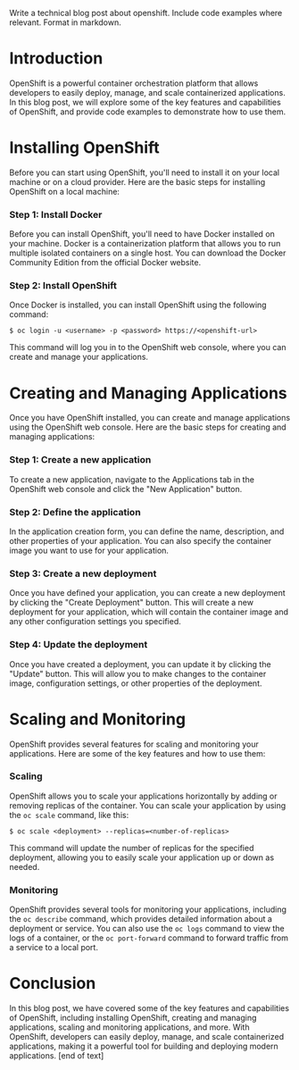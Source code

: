  Write a technical blog post about openshift. Include code examples where relevant. Format in markdown.

# Introduction

OpenShift is a powerful container orchestration platform that allows developers to easily deploy, manage, and scale containerized applications. In this blog post, we will explore some of the key features and capabilities of OpenShift, and provide code examples to demonstrate how to use them.

# Installing OpenShift

Before you can start using OpenShift, you'll need to install it on your local machine or on a cloud provider. Here are the basic steps for installing OpenShift on a local machine:

### Step 1: Install Docker

Before you can install OpenShift, you'll need to have Docker installed on your machine. Docker is a containerization platform that allows you to run multiple isolated containers on a single host. You can download the Docker Community Edition from the official Docker website.

### Step 2: Install OpenShift

Once Docker is installed, you can install OpenShift using the following command:
```
$ oc login -u <username> -p <password> https://<openshift-url>
```
This command will log you in to the OpenShift web console, where you can create and manage your applications.

# Creating and Managing Applications

Once you have OpenShift installed, you can create and manage applications using the OpenShift web console. Here are the basic steps for creating and managing applications:

### Step 1: Create a new application

To create a new application, navigate to the Applications tab in the OpenShift web console and click the "New Application" button.

### Step 2: Define the application

In the application creation form, you can define the name, description, and other properties of your application. You can also specify the container image you want to use for your application.

### Step 3: Create a new deployment

Once you have defined your application, you can create a new deployment by clicking the "Create Deployment" button. This will create a new deployment for your application, which will contain the container image and any other configuration settings you specified.

### Step 4: Update the deployment

Once you have created a deployment, you can update it by clicking the "Update" button. This will allow you to make changes to the container image, configuration settings, or other properties of the deployment.

# Scaling and Monitoring

OpenShift provides several features for scaling and monitoring your applications. Here are some of the key features and how to use them:

### Scaling

OpenShift allows you to scale your applications horizontally by adding or removing replicas of the container. You can scale your application by using the `oc scale` command, like this:
```
$ oc scale <deployment> --replicas=<number-of-replicas>

```
This command will update the number of replicas for the specified deployment, allowing you to easily scale your application up or down as needed.

### Monitoring

OpenShift provides several tools for monitoring your applications, including the `oc describe` command, which provides detailed information about a deployment or service. You can also use the `oc logs` command to view the logs of a container, or the `oc port-forward` command to forward traffic from a service to a local port.

# Conclusion

In this blog post, we have covered some of the key features and capabilities of OpenShift, including installing OpenShift, creating and managing applications, scaling and monitoring applications, and more. With OpenShift, developers can easily deploy, manage, and scale containerized applications, making it a powerful tool for building and deploying modern applications. [end of text]


